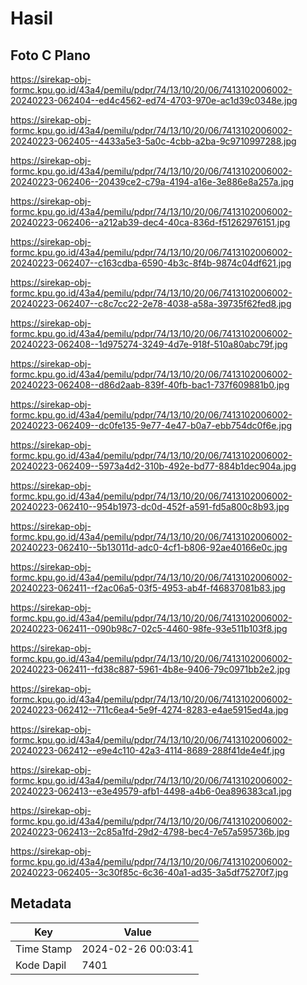 # Hasil

## Foto C Plano

https://sirekap-obj-formc.kpu.go.id/43a4/pemilu/pdpr/74/13/10/20/06/7413102006002-20240223-062404--ed4c4562-ed74-4703-970e-ac1d39c0348e.jpg

https://sirekap-obj-formc.kpu.go.id/43a4/pemilu/pdpr/74/13/10/20/06/7413102006002-20240223-062405--4433a5e3-5a0c-4cbb-a2ba-9c9710997288.jpg

https://sirekap-obj-formc.kpu.go.id/43a4/pemilu/pdpr/74/13/10/20/06/7413102006002-20240223-062406--20439ce2-c79a-4194-a16e-3e886e8a257a.jpg

https://sirekap-obj-formc.kpu.go.id/43a4/pemilu/pdpr/74/13/10/20/06/7413102006002-20240223-062406--a212ab39-dec4-40ca-836d-f51262976151.jpg

https://sirekap-obj-formc.kpu.go.id/43a4/pemilu/pdpr/74/13/10/20/06/7413102006002-20240223-062407--c163cdba-6590-4b3c-8f4b-9874c04df621.jpg

https://sirekap-obj-formc.kpu.go.id/43a4/pemilu/pdpr/74/13/10/20/06/7413102006002-20240223-062407--c8c7cc22-2e78-4038-a58a-39735f62fed8.jpg

https://sirekap-obj-formc.kpu.go.id/43a4/pemilu/pdpr/74/13/10/20/06/7413102006002-20240223-062408--1d975274-3249-4d7e-918f-510a80abc79f.jpg

https://sirekap-obj-formc.kpu.go.id/43a4/pemilu/pdpr/74/13/10/20/06/7413102006002-20240223-062408--d86d2aab-839f-40fb-bac1-737f609881b0.jpg

https://sirekap-obj-formc.kpu.go.id/43a4/pemilu/pdpr/74/13/10/20/06/7413102006002-20240223-062409--dc0fe135-9e77-4e47-b0a7-ebb754dc0f6e.jpg

https://sirekap-obj-formc.kpu.go.id/43a4/pemilu/pdpr/74/13/10/20/06/7413102006002-20240223-062409--5973a4d2-310b-492e-bd77-884b1dec904a.jpg

https://sirekap-obj-formc.kpu.go.id/43a4/pemilu/pdpr/74/13/10/20/06/7413102006002-20240223-062410--954b1973-dc0d-452f-a591-fd5a800c8b93.jpg

https://sirekap-obj-formc.kpu.go.id/43a4/pemilu/pdpr/74/13/10/20/06/7413102006002-20240223-062410--5b13011d-adc0-4cf1-b806-92ae40166e0c.jpg

https://sirekap-obj-formc.kpu.go.id/43a4/pemilu/pdpr/74/13/10/20/06/7413102006002-20240223-062411--f2ac06a5-03f5-4953-ab4f-f46837081b83.jpg

https://sirekap-obj-formc.kpu.go.id/43a4/pemilu/pdpr/74/13/10/20/06/7413102006002-20240223-062411--090b98c7-02c5-4460-98fe-93e511b103f8.jpg

https://sirekap-obj-formc.kpu.go.id/43a4/pemilu/pdpr/74/13/10/20/06/7413102006002-20240223-062411--fd38c887-5961-4b8e-9406-79c0971bb2e2.jpg

https://sirekap-obj-formc.kpu.go.id/43a4/pemilu/pdpr/74/13/10/20/06/7413102006002-20240223-062412--711c6ea4-5e9f-4274-8283-e4ae5915ed4a.jpg

https://sirekap-obj-formc.kpu.go.id/43a4/pemilu/pdpr/74/13/10/20/06/7413102006002-20240223-062412--e9e4c110-42a3-4114-8689-288f41de4e4f.jpg

https://sirekap-obj-formc.kpu.go.id/43a4/pemilu/pdpr/74/13/10/20/06/7413102006002-20240223-062413--e3e49579-afb1-4498-a4b6-0ea896383ca1.jpg

https://sirekap-obj-formc.kpu.go.id/43a4/pemilu/pdpr/74/13/10/20/06/7413102006002-20240223-062413--2c85a1fd-29d2-4798-bec4-7e57a595736b.jpg

https://sirekap-obj-formc.kpu.go.id/43a4/pemilu/pdpr/74/13/10/20/06/7413102006002-20240223-062405--3c30f85c-6c36-40a1-ad35-3a5df75270f7.jpg


## Metadata

| Key        | Value               |
| ---------- | ------------------- |
| Time Stamp | 2024-02-26 00:03:41 |
| Kode Dapil | 7401                |



